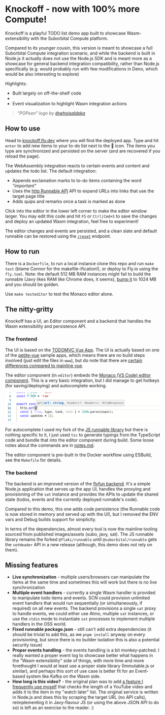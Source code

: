 # Knockoff - now with 100% more Compute!

Knockoff is a playful TODO list demo app built to showcase Wasm-extensibility with the Suborbital Compute platform.

Compared to its younger cousin, this version is meant to showcase a full Suborbital Compute integration scenario, and while the backend is built in Node.js it actually does not use the Node.js SDK and is meant more as a showcase for general backend integration compatibility, rather than Node.js specifically (e.g. would probably run with few modifications in Deno, which would be also interesting to explore)

Highlights:

- Built largely on off-the-shelf code
- 
- Event visualization to highlight Wasm integration actions

> *"POPeen" logo by [@whoisaldeka](https://twitter.com/whoisaldeka/status/1138678402930470913)*


## How to use

Head to [knockoff.fly.dev](https://knockoff.fly.dev) where you will find the deployed app. Type and hit `enter` to add new items to your to-do list next to the 🚀 icon. The items you type are synchronized and persisted on the server (and are recovered if you reload the page).

The WebAssembly integration reacts to certain events and content and updates the todo list. The default integration:

- Appends exclamation marks to to-do items containing the word *"important"*
- Uses the [http Runnable API](https://docs.suborbital.dev/atmo/runnable-api/http-client) API to expand URLs into links that use the target page title
- Adds quips and remarks once a task is marked as done

Click into the editor in the lower left corner to make the editor window larger. You may edit this code and hit `F5` or `Ctrl|Cmd+S` to save the changes and deploy an updated Wasm integration, feel free to experiment!

The editor changes and events are persisted, and a clean slate and default runnable can be restored using the [`/reset`](https://knockoff.fly.dev/reset) endpoint.


## How to run

There is a `Dockerfile`, to run a local instance clone this repo and run `make test` (blame Connor for the makefile-ification!), or deploy to Fly.io using the `fly.toml`. Note: the default 512 MB RAM instances might fail to build the runnable (Javy likes RAM like Chrome does, it seems), [bump it](https://fly.io/docs/reference/scaling/#adjusting-a-vm-s-memory) to 1024 MB and you should be golden.

Use `make testeditor` to test the Monaco editor alone.


## The nitty-gritty

Knockoff has a UI, an Editor component and a backend that handles the Wasm extensibility and persistence API.

### The frontend

The UI is based on the [TODOMVC Vue App](https://todomvc.com/examples/vue/). The UI is actually based on one of the [petite-vue](https://github.com/vuejs/petite-vue) sample apps, which means there are no build steps involved (just edit the files in `www`), but do note that there are [certain differences compared to mainline vue](https://github.com/vuejs/petite-vue#features).

The editor component (in `editor`) embeds the [Monaco (VS Code) editor component](https://www.npmjs.com/package/monaco-editor). This is a very basic integration, but I did manage to get hotkeys (for saving/deploying) and autocomplete working.

![autocomplete in action](docs/autocomplete.png)

For autocomplete I used my fork of the [JS runnable library](https://www.npmjs.com/package/@flaki/runnable) but there is nothing specific to it, I just used `tsc` to generate typings from the TypeScript code and bundle that into the editor component during build. Some loose notes about the commands are in [notes.md](docs/notes.md).

The editor component is pre-built in the Docker workflow using ESBuild, see the `Makefile` for details.


### The backend

The backend is an improved version of the [flyfun backend](https://github.com/suborbital/flyfun). It's a simple Node.js application that serves up the app UI, handles the proxying and provisioning of the `sat` instance and provides the APIs to update the shared state (todos, events and the currently deployed runnable's code).

Compared to this demo, this one adds code persistence (the Runnable code is now stored in memory and served up with the UI), but I removed the ENV vars and Debug builds support for simplicity.

In terms of the dependencies, almost every tool is now the mainline tooling sourced from published images/assets (subo, javy, sat). The JS runnable library remains the forked `@flaki/runnable` until `@suborbital/runnable` gets the `setHeader` API in a new release (although, this demo does not rely on them).


## Missing features

- **Live synchronization** - multiple users/browsers can manipulate the items at the same time and sometimes this will work but there is no live synchronization
- **Multiple event handlers** - currently a single Wasm handler is provided to manipulate todo items and events. SCN could provision unlimited event handlers that would run sequentially (or simultaneously, if required) on all new events. The backend provisions a single `sat` proxy to handle events, we could either use Atmo, multiple `sat` instances, or use the `stdin` mode to instantiate `sat` processes to implement multiple handlers in the OSS world.
- **Fixed runnable package.json** - still can't add extra dependencies (it should be trivial to add this, as we `pnpm install` anyway on every provisioning, but since there is no builder isolation this is also a potential security issue)
- **Proper events handling** - the events handling is a bit monkey-patched. I really wanted a proper event log to showcase better what happens in the "Wasm extensibility" side of things, with more time and more forethought I would at least use a proper state library (Immutable.js or similar), and perhaps this sort of use case is better fit for an Event-based system like Kafka on the Wasm side.
- **How long is this video?** - the original plan was to add [a feature I frequently use myself](https://spiffy-tuber.flaki.hu/info?id=https://www.youtube.com/watch?v=pMPKEr96zSg) that checks the length of a YouTube video and adds it to the item in my "watch later" list. The original service is written in Node.js and does this by scraping the target URL (no API calls), reimplementing it in Javy-flavour JS (or using the above JSON API to do so) is left as an exercise to the reader. :)
